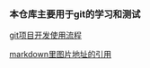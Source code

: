 ### 本仓库主要用于git的学习和测试
[git项目开发使用流程](https://github.com/mayunxi/git-study/wiki/git%E9%A1%B9%E7%9B%AE%E5%BC%80%E5%8F%91%E4%BD%BF%E7%94%A8%E6%B5%81%E7%A8%8B)


[markdown里图片地址的引用](https://github.com/mayunxi/git-study/wiki/markdown%E9%87%8C%E5%9B%BE%E7%89%87%E5%9C%B0%E5%9D%80%E7%9A%84%E5%BC%95%E7%94%A8)
